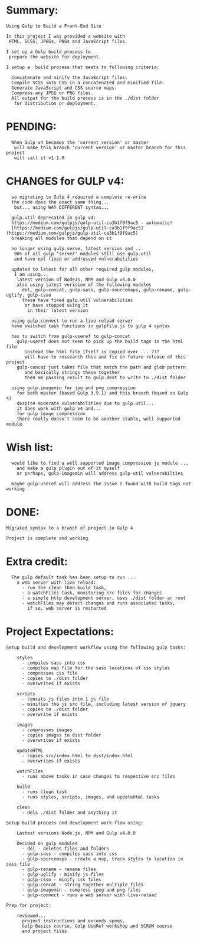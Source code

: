 # Summary:

    Using Gulp to Build a Front-End Site

    In this project I was provided a website with
     HTML, SCSS, JPEGs, PNGs and JavaScript files.

    I set up a Gulp build process to
     prepare the website for deployment.

    I setup a  build process that meets to following criteria:

      Concatenate and minify the JavaScript files.
      Compile SCSS into CSS in a concatenated and minified file.
      Generate JavaScript and CSS source maps.
      Compress any JPEG or PNG files.
      All output for the build process is in the ./dist folder
       for distribution or deployment.

# PENDING:

      When Gulp v4 becomes the 'current version' or master
       will make this branch 'current version' or master branch for this project
       will call it v1.1.0

# CHANGES for GULP v4:

      so migrating to Gulp 4 required a complete re-write
      the code does the exact same thing...
       but... using WAY DIFFERENT syntax...

      gulp.util deprecated in gulp v4:
      https://medium.com/gulpjs/gulp-util-ca3b1f9f9ac5 - automatic!
      [https://medium.com/gulpjs/gulp-util-ca3b1f9f9ac5](https://medium.com/gulpjs/gulp-util-ca3b1f9f9ac5)
      breaking all modules that depend on it

      no longer using gulp.serve, latest version and ...
       90% of all gulp 'server' modules still use gulp.util
       and have not fixed or addressed vulnerabilities

      updated to latest for all other required gulp modules,
       I am using...
        latest version of NodeJs, NPM and Gulp v4.0.0
        also using latest verision of the following modules
          del, gulp-concat, gulp-sass, gulp-sourcemaps, gulp-rename, gulp-uglify, gulp-csso
          these have fixed gulp.util vulnerabilities
           or have stopped using it
            in their latest version

      using gulp.connect to run a live-reload server
      have switched task functions in gulpfile.js to gulp 4 syntax
      
      has to switch from gulp-useref to gulp-concat
        gulp-useref does not seem to pick up the build tags in the html file
           instead the html file itself is copied over ... ???
           will have to ressearch this and fix in future release of this project
        gulp-concat just takes file that match the path and glob pattern 
           and basically strings these together 
           then am passing result to gulp.dest to write to ./dist folder

      using gulp.imagemin for jpg and png compression
        for both master (based Gulp 3.9.1) and this branch (based on Gulp 4)
        despite moderate vulnerabilities due to gulp.util...
        it does work with gulp v4 and...
        for gulp image compression
        there really doesn't seem to be another stable, well supported module
        
# Wish list: 

      would like to find a well supported image compression js module ...
        and make a gulp plugin out of it myself
        or perhaps, gulp-imagemin will address gulp-util vulnerabilties 
      
      maybe gulp-useref will address the issue I found with build tags not working 

# DONE:

    Migrated syntax to a branch of project to Gulp 4

    Project is complete and working 

# Extra credit:

      The gulp default task has been setup to run ...
        a web server with live reload:
          - run the clean then build task,
          - a watchFiles task, monitoring src files for changes
          - a simple http development server, uses ./dist folder ar root
          - watchFiles may detect changes and runs associated tasks,
            if so, web server is restarted

# Project Expectations:    

    Setup build and development workflow using the following gulp tasks:

        styles
          - compiles sass into css
          - compiles map file for the sass locations of css styles
          - compresses css file
          - copies to ./dist folder
          - overwrites if exists

        scripts
          - concats js files into 1 js file
          - minifies the js src file, including latest version of jquery
          - copies to ./dist folder
          - overwrite if exists

        images
          - compresses images
          - copies images to dist folder
          - overwrites if exists

        updateHTML
          - copies src/index.html to dist/index.html
          - overwrites if exists

        watchFiles
          - runs above tasks in case changes to respective src files

        build
          - runs clean task
          - runs styles, scripts, images, and updateHtml tasks

        clean
          - dels ./dist folder and anything it

    Setup build process and development work-flow using:

        Lastest versions Node.js, NPM and Gulp v4.0.0

        Decided on gulp modules  
          - del - deletes files and folders
          - gulp-sass - compiles sass into css
          - gulp-sourcemaps - create a map, track styles to location in sass file
          - gulp-rename - rename files
          - gulp-uglify - minify js files
          - gulp-csso - minify css files
          - gulp-concat - string together multiple files
          - gulp-imagemin - compress jpeg and png files
          - gulp-connect - runs a web server with live-reload

    Prep for project:

        reviewed...
          project instructions and exceeds speqs.
          Gulp Basics course, Gulp UseRef workshop and SCRUM course
          and project files
